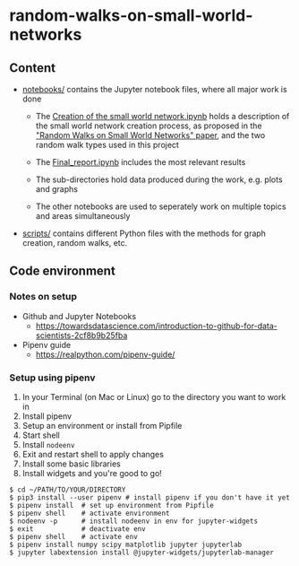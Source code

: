 # random-walks-on-small-world-networks

## Content

- [notebooks/](notebooks) contains the Jupyter notebook files, where all major work is done

  - The [Creation of the small world network.ipynb](notebooks/Creation%20of%20the%20small%20world%20network.ipynb) holds a description of the small world network creation process, as proposed in the ["Random Walks on Small World Networks" paper](https://arxiv.org/pdf/1707.02467.pdf), and the two random walk types used in this project
  
  - The [Final_report.ipynb](notebooks/Final_report.ipynb) includes the most relevant results
  
  - The sub-directories hold data produced during the work, e.g. plots and graphs
  
  - The other notebooks are used to seperately work on multiple topics and areas simultaneously

- [scripts/](scripts) contains different Python files with the methods for graph creation, random walks, etc.

## Code environment

### Notes on setup
- Github and Jupyter Notebooks
  - https://towardsdatascience.com/introduction-to-github-for-data-scientists-2cf8b9b25fba 
- Pipenv guide 
  - https://realpython.com/pipenv-guide/

### Setup using pipenv

1. In your Terminal (on Mac or Linux) go to the directory you want to work in
2. Install pipenv
1. Setup an environment or install from Pipfile 
2. Start shell 
3. Install ```nodeenv```
4. Exit and restart shell to apply changes
5. Install some basic libraries
6. Install widgets and you're good to go!

```
$ cd ~/PATH/TO/YOUR/DIRECTORY
$ pip3 install --user pipenv # install pipenv if you don't have it yet
$ pipenv install  # set up environment from Pipfile
$ pipenv shell    # activate environment
$ nodeenv -p      # install nodeenv in env for jupyter-widgets
$ exit            # deactivate env
$ pipenv shell    # activate env
$ pipenv install numpy scipy matplotlib jupyter jupyterlab
$ jupyter labextension install @jupyter-widgets/jupyterlab-manager
```

